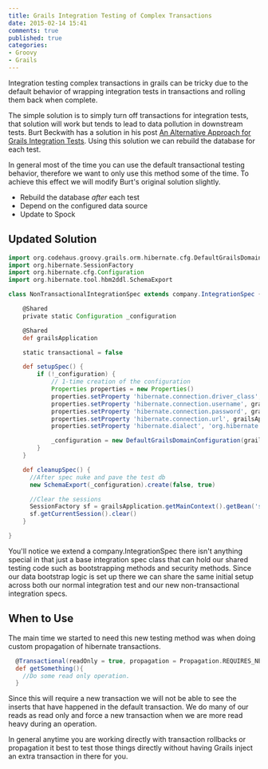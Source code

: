 ```yaml
---
title: Grails Integration Testing of Complex Transactions
date: 2015-02-14 15:41
comments: true
published: true
categories:
- Groovy
- Grails
---
```


Integration testing complex transactions in grails can be tricky due to the default behavior of wrapping integration tests in transactions and rolling them back when complete.

The simple solution is to simply turn off transactions for integration tests, that solution will work but tends to lead to data pollution in downstream tests. Burt Beckwith has a solution in his post [An Alternative Approach for Grails Integration Tests](http://burtbeckwith.com/blog/?p=82). Using this solution we can rebuild the database for each test.

In general most of the time you can use the default transactional testing behavior, therefore we want to only use this method some of the time. To achieve this effect we will modify Burt's original solution slightly.

 * Rebuild the database _after_ each test
 * Depend on the configured data source
 * Update to Spock

## Updated Solution

```groovy NonTransactionalIntegrationSpec.groovy
import org.codehaus.groovy.grails.orm.hibernate.cfg.DefaultGrailsDomainConfiguration
import org.hibernate.SessionFactory
import org.hibernate.cfg.Configuration
import org.hibernate.tool.hbm2ddl.SchemaExport

class NonTransactionalIntegrationSpec extends company.IntegrationSpec {

    @Shared
    private static Configuration _configuration

    @Shared
    def grailsApplication

    static transactional = false

    def setupSpec() {
        if (!_configuration) {
            // 1-time creation of the configuration
            Properties properties = new Properties()
            properties.setProperty 'hibernate.connection.driver_class', grailsApplication.config.dataSource.driverClassName
            properties.setProperty 'hibernate.connection.username', grailsApplication.config.dataSource.username
            properties.setProperty 'hibernate.connection.password', grailsApplication.config.dataSource.password
            properties.setProperty 'hibernate.connection.url', grailsApplication.config.dataSource.url
            properties.setProperty 'hibernate.dialect', 'org.hibernate.dialect.H2Dialect'

            _configuration = new DefaultGrailsDomainConfiguration(grailsApplication: grailsApplication, properties: properties)
        }
    }

    def cleanupSpec() {
      //After spec nuke and pave the test db
      new SchemaExport(_configuration).create(false, true)

      //Clear the sessions
      SessionFactory sf = grailsApplication.getMainContext().getBean('sessionFactory')
      sf.getCurrentSession().clear()
    }

}
```
You'll notice we extend a company.IntegrationSpec there isn't anything special in that just a base integration spec class that can hold our shared testing code such as bootstrapping methods and security methods. Since our data bootstrap logic is set up there we can share the same initial setup across both our normal integration test and our new non-transactional integration specs.


## When to Use

The main time we started to need this new testing method was when doing custom propagation of hibernate transactions.

```groovy
  @Transactional(readOnly = true, propagation = Propagation.REQUIRES_NEW)
  def getSomething(){
    //Do some read only operation.
  }
```

Since this will require a new transaction we will not be able to see the inserts that have happened in the default transaction. We do many of our reads as read only and force a new transaction when we are more read heavy during an operation.

In general anytime you are working directly with transaction rollbacks or propagation it best to test those things directly without having Grails inject an extra transaction in there for you.
